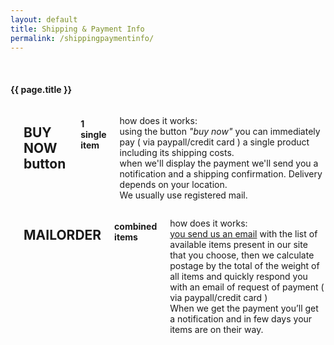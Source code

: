 ```yaml
---
layout: default
title: Shipping & Payment Info
permalink: /shippingpaymentinfo/
---
```


<br>
<div class="small-12 columns">
 <h4>{{ page.title }}</h4>
</div>   
<div class="large-6 small-12 columns">
 <hr>
	<h2>BUY NOW button</h2>
	<h4>1 single item</h4>
	<p>how does it works: <br>
	using the button <i>"buy now"</i> you can immediately pay ( via paypall/credit card ) a single product including its shipping costs.<br>
	when we'll display the payment we'll send you a notification and a shipping confirmation. Delivery depends on your location. <br>
	We usually use registered mail.<br>		
	</p>		 
</div>
<div class="large-6 small-12 columns">
<hr>
	<h2>MAILORDER</h2>
	<h4>combined items</h4>
	<p>how does it works: <br>
	<a href="mailto:{{ site.email }}">you send us an email</a> with the list of available items present in our site that you choose, then we calculate postage by the total of the weight of all items and quickly respond you with an email of request of payment ( via paypall/credit card )<br>
	When we get the payment you’ll get a notification and in few days your items are on their way.</p>
</div>
<div class="small-12 columns">
	<br>
	<br>
</div>
